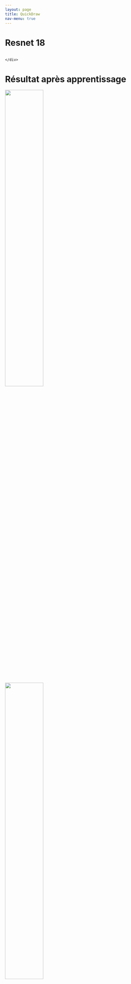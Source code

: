 ```yaml
---
layout: page
title: QuickDraw
nav-menu: true
---
```


<h1> Resnet 18 </h1>

<div class="box alt">
	<div class="row 50% uniform">
<div class="4u"><span class="image fit"><img src="assets/images/resnet34.jpg" alt="" /></span></div>

	</div>
</div>


<h1> Résultat après apprentissage </h1>


<div class="box alt">
	<div class="row 50% uniform">
<div class="4u"><span class="image fit"><img src="assets/images/quickdraw/batch_0.png" width="50%" height="50%" alt="" /></span></div>
<div class="4u"><span class="image fit"><img src="assets/images/quickdraw/batch_1.png" width="50%" height="50%" alt="" /></span></div>
<div class="4u"><span class="image fit"><img src="assets/images/quickdraw/batch_2.png" width="50%" height="50%" alt="" /></span></div>
		<!-- Break -->
<div class="4u"><span class="image fit"><img src="assets/images/quickdraw/batch_3.png" width="50%" height="50%" alt="" /></span></div>
<div class="4u"><span class="image fit"><img src="assets/images/quickdraw/batch_4.png" width="50%" height="50%" alt="" /></span></div>
<div class="4u"><span class="image fit"><img src="assets/images/quickdraw/batch_5.png" width="50%" height="50%" alt="" /></span></div>
		<!-- Break -->
<div class="4u"><span class="image fit"><img src="assets/images/quickdraw/batch_6.png" width="50%" height="50%" alt="" /></span></div>
<div class="4u"><span class="image fit"><img src="assets/images/quickdraw/batch_7.png" width="50%" height="50%" alt="" /></span></div>
<div class="4u"><span class="image fit"><img src="assets/images/quickdraw/batch_8.png" width="50%" height="50%" alt="" /></span></div>
		<!-- Break -->
<div class="4u"><span class="image fit"><img src="assets/images/quickdraw/batch_9.png" width="50%" height="50%" alt="" /></span></div>
<div class="4u"><span class="image fit"><img src="assets/images/quickdraw/batch_10.png" width="50%" height="50%" alt="" /></span></div>
<div class="4u"><span class="image fit"><img src="assets/images/quickdraw/batch_11.png" width="50%" height="50%" alt="" /></span></div>
		<!-- Break -->
<div class="4u"><span class="image fit"><img src="assets/images/quickdraw/batch_12.png" width="50%" height="50%" alt="" /></span></div>
<div class="4u"><span class="image fit"><img src="assets/images/quickdraw/batch_13.png" width="50%" height="50%" alt="" /></span></div>
<div class="4u"><span class="image fit"><img src="assets/images/quickdraw/batch_14.png" width="50%" height="50%" alt="" /></span></div>
		<!-- Break -->
<div class="4u"><span class="image fit"><img src="assets/images/quickdraw/batch_15.png" width="50%" height="50%" alt="" /></span></div>
<div class="4u"><span class="image fit"><img src="assets/images/quickdraw/batch_16.png" width="50%" height="50%" alt="" /></span></div>
<div class="4u"><span class="image fit"><img src="assets/images/quickdraw/batch_17.png" width="50%" height="50%" alt="" /></span></div>

	</div>
</div>

